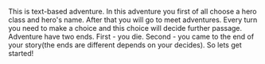 This is text-based adventure.
In this adventure you first of all choose a hero class and hero's name.
After that you will go to meet adventures. Every turn you need to make a choice and this choice will decide further passage.
Adventure have two ends. First - you die.
Second - you came to the end of your story(the ends are different depends on your decides).
So lets get started!